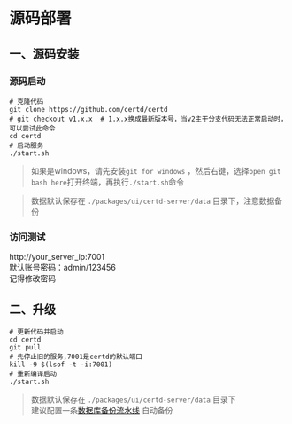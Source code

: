 # 源码部署

## 一、源码安装
### 源码启动
```shell
# 克隆代码
git clone https://github.com/certd/certd
# git checkout v1.x.x  # 1.x.x换成最新版本号，当v2主干分支代码无法正常启动时，可以尝试此命令
cd certd
# 启动服务
./start.sh  

```
>如果是windows，请先安装`git for windows` ，然后右键，选择`open git bash here`打开终端，再执行`./start.sh`命令

> 数据默认保存在 `./packages/ui/certd-server/data` 目录下，注意数据备份

### 访问测试

http://your_server_ip:7001    
默认账号密码：admin/123456    
记得修改密码


## 二、升级

```shell
# 更新代码并启动
cd certd
git pull
# 先停止旧的服务,7001是certd的默认端口
kill -9 $(lsof -t -i:7001)
# 重新编译启动
./start.sh
```
> 数据默认保存在 `./packages/ui/certd-server/data` 目录下    
> 建议配置一条[数据库备份流水线](../backup.md)  自动备份



